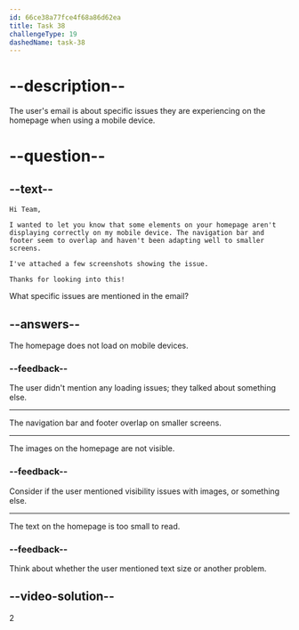 ```yaml
---
id: 66ce38a77fce4f68a86d62ea
title: Task 38
challengeType: 19
dashedName: task-38
---
```


# --description--

The user's email is about specific issues they are experiencing on the homepage when using a mobile device.

# --question--

## --text--

`Hi Team,`

`I wanted to let you know that some elements on your homepage aren't displaying correctly on my mobile device. The navigation bar and footer seem to overlap and haven't been adapting well to smaller screens.`

`I've attached a few screenshots showing the issue.`

`Thanks for looking into this!`

What specific issues are mentioned in the email?

## --answers--

The homepage does not load on mobile devices.

### --feedback--

The user didn't mention any loading issues; they talked about something else.

---

The navigation bar and footer overlap on smaller screens.

---

The images on the homepage are not visible.

### --feedback--

Consider if the user mentioned visibility issues with images, or something else.

---

The text on the homepage is too small to read.

### --feedback--

Think about whether the user mentioned text size or another problem.
  
## --video-solution--

2
